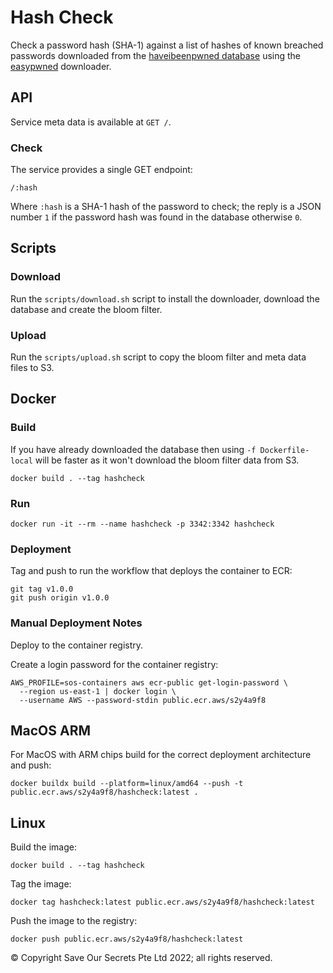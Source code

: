 # Hash Check

Check a password hash (SHA-1) against a list of hashes of known breached passwords downloaded from the [haveibeenpwned database](https://haveibeenpwned.com/) using the [easypwned](https://github.com/easybill/easypwned) downloader.

## API

Service meta data is available at `GET /`.

### Check

The service provides a single GET endpoint:

```
/:hash
```

Where `:hash` is a SHA-1 hash of the password to check; the reply is a JSON number `1` if the password hash was found in the database otherwise `0`.

## Scripts

### Download

Run the `scripts/download.sh` script to install the downloader, download the database and create the bloom filter.

### Upload

Run the `scripts/upload.sh` script to copy the bloom filter and meta data files to S3.

## Docker

### Build

If you have already downloaded the database then using `-f Dockerfile-local` will be faster as it won't download the bloom filter data from S3.

```
docker build . --tag hashcheck
```

### Run

```
docker run -it --rm --name hashcheck -p 3342:3342 hashcheck
```

### Deployment

Tag and push to run the workflow that deploys the container to ECR:

```
git tag v1.0.0
git push origin v1.0.0
```

### Manual Deployment Notes

Deploy to the container registry.

Create a login password for the container registry:

```
AWS_PROFILE=sos-containers aws ecr-public get-login-password \
  --region us-east-1 | docker login \
  --username AWS --password-stdin public.ecr.aws/s2y4a9f8
```

## MacOS ARM

For MacOS with ARM chips build for the correct deployment architecture and push:

```
docker buildx build --platform=linux/amd64 --push -t public.ecr.aws/s2y4a9f8/hashcheck:latest .
```

## Linux

Build the image:

```
docker build . --tag hashcheck
```

Tag the image:

```
docker tag hashcheck:latest public.ecr.aws/s2y4a9f8/hashcheck:latest
```

Push the image to the registry:

```
docker push public.ecr.aws/s2y4a9f8/hashcheck:latest
```

© Copyright Save Our Secrets Pte Ltd 2022; all rights reserved.

